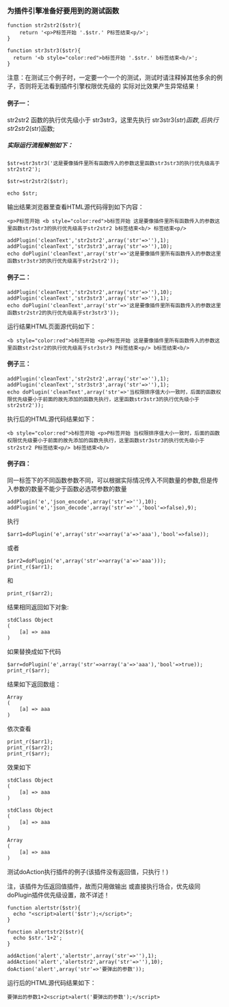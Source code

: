 ### 为插件引擎准备好要用到的测试函数
```
function str2str2($str){
	return '<p>P标签开始 '.$str.' P标签结束<p/>';
}

function str3str3($str){
  return '<b style="color:red">b标签开始 '.$str.' b标签结束<b/>';
}

```

注意：在测试三个例子时，一定要一个一个的测试，测试时请注释掉其他多余的例子，否则将无法看到插件引擎权限优先级的 实际对比效果产生异常结果！

#### 例子一：

str2str2 函数的执行优先级小于 str3str3，这里先执行 str3str3($str)函数,后执行str2str2($str)函数;

##### 实际运行流程解刨如下：

```
$str=str3str3('这是要像插件里所有函数传入的参数这里函数str3str3的执行优先级高于str2str2');

$str=str2str2($str);

echo $str; 
```
输出结果浏览器里查看HTML源代码得到如下内容：
```
<p>P标签开始 <b style="color:red">b标签开始 这是要像插件里所有函数传入的参数这里函数str3str3的执行优先级高于str2str2 b标签结束<b/> 标签结束<p/>
```

```
addPlugin('cleanText','str2str2',array('str'=>''),1);
addPlugin('cleanText','str3str3',array('str'=>''),10);
echo doPlugin('cleanText',array('str'=>'这是要像插件里所有函数传入的参数这里函数str3str3的执行优先级高于str2str2'));
```
#### 例子二：
```
addPlugin('cleanText','str2str2',array('str'=>''),10);
addPlugin('cleanText','str3str3',array('str'=>''),1);
echo doPlugin('cleanText',array('str'=>'这是要像插件里所有函数传入的参数这里函数str2str2的执行优先级高于str3str3'));
```
运行结果HTML页面源代码如下：
```
<b style="color:red">b标签开始 <p>P标签开始 这是要像插件里所有函数传入的参数这里函数str2str2的执行优先级高于str3str3 P标签结束<p/> b标签结束<b/>
```


#### 例子三：
```
addPlugin('cleanText','str2str2',array('str'=>''),1);
addPlugin('cleanText','str3str3',array('str'=>''),1);
echo doPlugin('cleanText',array('str'=>'当权限排序值大小一致时，后面的函数权限优先级要小于前面的故先添加的函数先执行，这里函数str3str3的执行优先级小于str2str2'));
```
执行后的HTML源代码结果如下：
```
<b style="color:red">b标签开始 <p>P标签开始 当权限排序值大小一致时，后面的函数权限优先级要小于前面的故先添加的函数先执行，这里函数str3str3的执行优先级小于str2str2 P标签结束<p/> b标签结束<b/>
```
#### 例子四：

同一标签下的不同函数参数不同，可以根据实际情况传入不同数量的参数,但是传入参数的数量不能少于函数必选项参数的数量
```
addPlugin('e','json_encode',array('str'=>''),10);
addPlugin('e','json_decode',array('str'=>'','bool'=>false),9);
```
执行
```
$arr1=doPlugin('e',array('str'=>array('a'=>'aaa'),'bool'=>false));
```
或者
```
$arr2=doPlugin('e',array('str'=>array('a'=>'aaa')));
print_r($arr1);
```
和
```
print_r($arr2);
```
结果相同返回如下对象:
```
stdClass Object
(
    [a] => aaa
)
```

如果替换成如下代码
```
$arr=doPlugin('e',array('str'=>array('a'=>'aaa'),'bool'=>true));
print_r($arr);
```
结果如下返回数组：
```
Array
(
    [a] => aaa
)
```
依次查看
```
print_r($arr1);
print_r($arr2);
print_r($arr);
```
效果如下
```
stdClass Object
(
    [a] => aaa
)

stdClass Object
(
    [a] => aaa
)

Array
(
    [a] => aaa
)
```

测试doAction执行插件的例子(该插件没有返回值，只执行！)

注，该插件为伍返回值插件，故而只用做输出 或直接执行场合，优先级同doPlugin插件优先级设置，故不详述！
```
function alertstr($str){
  echo "<script>alert('$str');</script>";
}

function alertstr2($str){
  echo $str.'1+2';
}

addAction('alert','alertstr',array('str'=>''),1);
addAction('alert','alertstr2',array('str'=>''),10);
doAction('alert',array('str'=>'要弹出的参数'));
```
运行后的HTML源代码结果如下：
```
要弹出的参数1+2<script>alert('要弹出的参数');</script>
```

